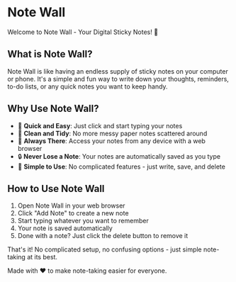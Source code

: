 # Note Wall

Welcome to Note Wall - Your Digital Sticky Notes! 📝

## What is Note Wall?

Note Wall is like having an endless supply of sticky notes on your computer or phone. It's a simple and fun way to write down your thoughts, reminders, to-do lists, or any quick notes you want to keep handy.

## Why Use Note Wall?

- 🎯 **Quick and Easy**: Just click and start typing your notes
- 🎨 **Clean and Tidy**: No more messy paper notes scattered around
- 💫 **Always There**: Access your notes from any device with a web browser
- 🔒 **Never Lose a Note**: Your notes are automatically saved as you type
- 🌈 **Simple to Use**: No complicated features - just write, save, and delete

## How to Use Note Wall

1. Open Note Wall in your web browser
2. Click "Add Note" to create a new note
3. Start typing whatever you want to remember
4. Your note is saved automatically
5. Done with a note? Just click the delete button to remove it

That's it! No complicated setup, no confusing options - just simple note-taking at its best.

Made with ❤️ to make note-taking easier for everyone.
